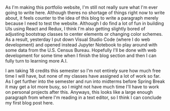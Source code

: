 As I'm making this portfolio website, I'm still not really sure what I'm ever going to write
here. Although theres no shortage of things right now to write about, it feels counter to the
idea of this blog to write a paragraph merely because I need to test the website. Although I do
find a lot of fun in building UIs using React and Redux, I think I'm also getting slightly bored
of adjusting bootstrap classes to center elements or changing color schemes. As a result, yesterday
I put down Visual Studio Code (where I do web development) and opened instead Jupyter Notebook to
play around with some data from the U.S. Census Bureau. Hopefully I'll be done with web development for
some time when I finish the blog section and then I can fully turn to learning more A.I.

I am taking 18 credits this semester so I'm not entirely sure how much free time I will have, but
none of my classes have assigned a lot of work so far. As I get further into the semester and run
into midterms before Spring Break it may get a lot more busy, so I might not have much time
I'll have to work on personal projects after this. Anyways, this looks like a large enough paragraph
from where I'm reading in a text editor, so I think I can conclude my first blog post here.
